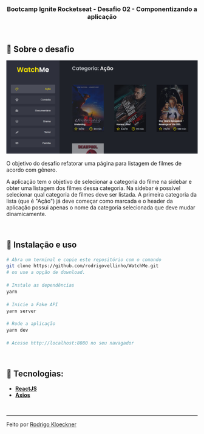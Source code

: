 <h3 align="center">
  Bootcamp Ignite Rocketseat - Desafio 02 - Componentizando a aplicação
</h3>

<br>

## :rocket: Sobre o desafio

<p align="center">
  <img src="https://github.com/rodrigovellinho/WatchMe/blob/main/src/github/WatchMe.PNG" alt="WatchMe">
</p>

O objetivo do desafio refatorar uma página para listagem de filmes de acordo com gênero.

A aplicação tem o objetivo de selecionar a categoria do filme na sidebar e obter uma listagem dos filmes dessa categoria. Na sidebar é possível selecionar qual categoria de filmes deve ser listada.
A primeira categoria da lista (que é "Ação") já deve começar como marcada e o header da aplicação possui apenas o nome da categoria selecionada que deve mudar dinamicamente.

<br>

## :wrench: Instalação e uso

```bash
# Abra um terminal e copie este repositório com o comando
git clone https://github.com/rodrigovellinho/WatchMe.git
# ou use a opção de download.

# Instale as dependências
yarn

# Inicie a Fake API
yarn server

# Rode a aplicação
yarn dev

# Acesse http://localhost:8080 no seu navagador
```

<br>

## 🔨 Tecnologias:

- **[ReactJS](https://reactjs.org/)**
- **[Axios](https://github.com/axios/axios)**

<br>

---

Feito por [Rodrigo Kloeckner](https://github.com/rodrigovellinho)

